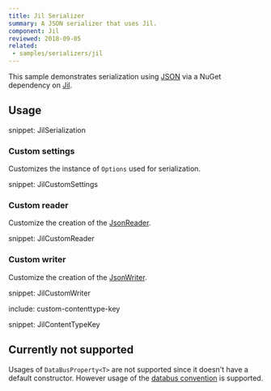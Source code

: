 ```yaml
---
title: Jil Serializer
summary: A JSON serializer that uses Jil.
component: Jil
reviewed: 2018-09-05
related:
 - samples/serializers/jil
---
```


This sample demonstrates serialization using [JSON](https://en.wikipedia.org/wiki/Json) via a NuGet dependency on [Jil](https://github.com/kevin-montrose/Jil).


## Usage

snippet: JilSerialization


### Custom settings

Customizes the instance of `Options` used for serialization.

snippet: JilCustomSettings


### Custom reader

Customize the creation of the [JsonReader](http://www.newtonsoft.com/json/help/html/T_Newtonsoft_Json_JsonReader.htm).

snippet: JilCustomReader


### Custom writer

Customize the creation of the [JsonWriter](http://www.newtonsoft.com/json/help/html/T_Newtonsoft_Json_JsonWriter.htm).

snippet: JilCustomWriter


include: custom-contenttype-key

snippet: JilContentTypeKey


## Currently not supported

Usages of `DataBusProperty<T>` are not supported since it doesn't have a default constructor. However usage of the [databus convention](/nservicebus/messaging/databus) is supported.